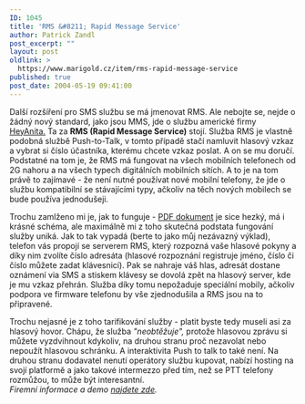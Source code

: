 ```yaml
---
ID: 1045
title: 'RMS &#8211; Rapid Message Service'
author: Patrick Zandl
post_excerpt: ""
layout: post
oldlink: >
  https://www.marigold.cz/item/rms-rapid-message-service
published: true
post_date: 2004-05-19 09:41:00
---
```

<p>
Další rozšíření pro SMS službu se má jmenovat RMS. Ale nebojte se, nejde o žádný nový standard, jako jsou MMS, jde o službu americké firmy&#160; <A href="http://www.heyanita.com/press/pr040224.htm">HeyAnita.</A> Ta za <STRONG>RMS (Rapid Message Service)</STRONG> stojí. Služba RMS je vlastně podobná službě Push-to-Talk, v tomto případě stačí namluvit hlasový vzkaz a vybrat si číslo účastníka, kterému chcete vzkaz poslat. A on se mu doručí. Podstatné na tom je, že RMS má fungovat na všech mobilních telefonech od 2G nahoru a na všech typech digitálních mobilních sítích. A to je na tom právě to zajímavé - že není nutné používat nové mobilní telefony, že jde o službu kompatibilní se stávajícími typy, ačkoliv na těch nových mobilech se bude používa jednodušeji. </p>

<p>
Trochu zamlženo mi je, jak to funguje - <A href="http://www.heyanita.com/doc/Rms_US.pdf" target=_blank>PDF dokument</A> je sice hezký, má i krásné schéma, ale maximálně mi z toho skutečná podstata fungování služby uniká. Jak to tak vypadá (berte to jako můj nezávazný výklad), telefon vás propojí se serverem RMS, který rozpozná vaše hlasové pokyny a díky nim zvolíte číslo adresáta (hlasové rozpoznání registruje jméno, číslo či číslo můžete zadat klávesnicí). Pak se nahraje váš hlas, adresát dostane oznámení via SMS a stiskem klávesy se dovolá zpět na hlasový server, kde je mu vzkaz přehrán. Služba díky tomu nepožaduje speciální mobily, ačkoliv podpora ve firmware telefonu by vše zjednodušila a RMS jsou na to připravené. </p>

<p>
Trochu nejasné je z toho tarifikování služby - platit byste tedy museli asi za hlasový hovor. Chápu, že služba <EM>"neobtěžuje",</EM> protože hlasovou zprávu si můžete vyzdvihnout kdykoliv, na druhou stranu proč nezavolat nebo nepoužít hlasovou schránku. A interaktivita Push to talk to také není. Na druhou stranu dodavatel nenutí operátory službu kupovat, nabízí hosting na svojí platformě a jako takové intermezzo před tím, než se PTT telefony rozmůžou, to může být interesantní. <BR><EM>Firemní informace a demo </EM><A href="http://www.heyanita.com/products/rms.htm" target=_blank><EM>najdete zde</EM></A><EM>.</EM></p>
